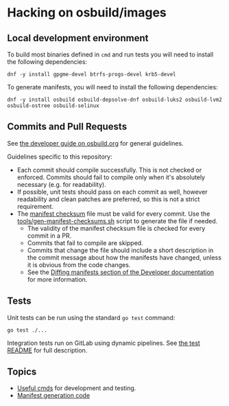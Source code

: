 # Hacking on osbuild/images

## Local development environment

To build most binaries defined in `cmd` and run tests you will need to install
the following dependencies:

    dnf -y install gpgme-devel btrfs-progs-devel krb5-devel

To generate manifests, you will need to install the following dependencies:

    dnf -y install osbuild osbuild-depsolve-dnf osbuild-luks2 osbuild-lvm2 osbuild-ostree osbuild-selinux

## Commits and Pull Requests

See [the developer guide on osbuild.org](https://osbuild.org/docs/developer-guide/general/workflow/) for general guidelines.

Guidelines specific to this repository:
- Each commit should compile successfully. This is not checked or enforced. Commits should fail to compile only when it's absolutely necessary (e.g. for readability).
- If possible, unit tests should pass on each commit as well, however readability and clean patches are preferred, so this is not a strict requirement.
- The [manifest checksum](/test/data/manifest-checksums.txt) file must be valid for every commit. Use the [tools/gen-manifest-checksums.sh](/tools/gen-manifest-checksums.sh) script to generate the file if needed.
    - The validity of the manifest checksum file is checked for every commit in a PR.
    - Commits that fail to compile are skipped.
    - Commits that change the file should include a short description in the commit message about how the manifests have changed, unless it is obvious from the code changes.
    - See the [Diffing manifests section of the Developer documentation](./cmds.md#diffing-manifests) for more information.

## Tests

Unit tests can be run using the standard `go test` command:
```
go test ./...
```

Integration tests run on GitLab using dynamic pipelines. See [the test README](/test/README.md) for full description.

## Topics

- [Useful cmds](./cmds.md) for development and testing.
- [Manifest generation code](./code-manifest-generation.md)
